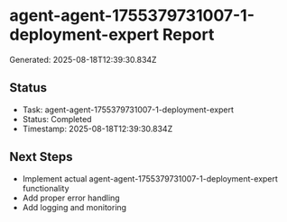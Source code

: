 # agent-agent-1755379731007-1-deployment-expert Report

Generated: 2025-08-18T12:39:30.834Z

## Status
- Task: agent-agent-1755379731007-1-deployment-expert
- Status: Completed
- Timestamp: 2025-08-18T12:39:30.834Z

## Next Steps
- Implement actual agent-agent-1755379731007-1-deployment-expert functionality
- Add proper error handling
- Add logging and monitoring
